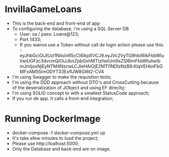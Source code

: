 # InvillaGameLoans

- This is the back-end and front-end of app
- To configuring the database, i'm using a SQL Server DB
  - User: sa / pass: Loans@123;
  - Port 1433;
  - If you wanna use a Token without call de login action please use this:  - eyJhbGciOiJIUzI1NiIsInR5cCI6IkpXVCJ9.eyJVc2VyTG9hbiI6IkFkbWluIiwiUGFzc3dvcmQiOiJJbnZpbGxhMTIzIiwiUm9sZSI6ImFkbWluIiwibmJmIjoxNjEyNTM4NzcwLCJleHAiOjE2MTI1NDIzNzB9.KlqVEHloiFbGMFxAM55imODYT33ExflJW8GI6t2-CV4
-  I'm using Swagger to make the requistion tests;
-  I'm using the DDD approach without DTO's and CrossCutting because of the deserialization of JObject and using EF direclty;
  - I'm using SOLID concept to with a smallest StatusCode approach;
-  If you run de app. it calls a front-end integration;


# Running DockerImage

- docker-compose  -f docker-compose.yml up
- It's take afew minutes to load the project;
- Please use http://loalhost:5000;
- Only the Database and back-end are on image.

